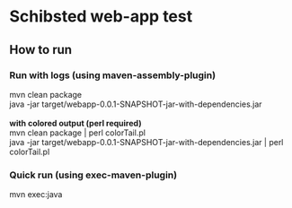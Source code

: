 
# Schibsted web-app test

## How to run

### Run with logs (using maven-assembly-plugin)
mvn clean package<br/>
java -jar target/webapp-0.0.1-SNAPSHOT-jar-with-dependencies.jar<br/>
<br/>
**with colored output (perl required)**<br/>
mvn clean package | perl colorTail.pl<br/>
java -jar target/webapp-0.0.1-SNAPSHOT-jar-with-dependencies.jar | perl colorTail.pl

### Quick run (using exec-maven-plugin)
mvn exec:java


